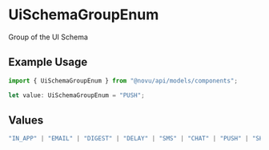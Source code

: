 # UiSchemaGroupEnum

Group of the UI Schema

## Example Usage

```typescript
import { UiSchemaGroupEnum } from "@novu/api/models/components";

let value: UiSchemaGroupEnum = "PUSH";
```

## Values

```typescript
"IN_APP" | "EMAIL" | "DIGEST" | "DELAY" | "SMS" | "CHAT" | "PUSH" | "SKIP"
```